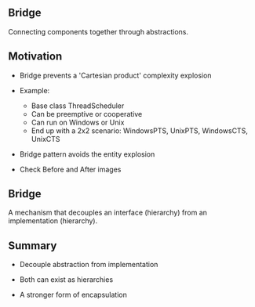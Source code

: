 ## Bridge
Connecting components together through abstractions.

## Motivation
- Bridge prevents a 'Cartesian product' complexity explosion
- Example:
    - Base class ThreadScheduler
    - Can be preemptive or cooperative
    - Can run on Windows or Unix
    - End up with a 2x2 scenario: WindowsPTS, UnixPTS, WindowsCTS, UnixCTS

- Bridge pattern avoids the entity explosion

- Check Before and After images

## Bridge
A mechanism that decouples an interface (hierarchy) from an implementation (hierarchy).

## Summary
- Decouple abstraction from implementation

- Both can exist as hierarchies

- A stronger form of encapsulation
